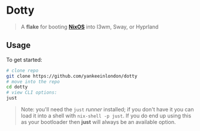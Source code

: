 # Dotty

> A **flake** for booting [**NixOS**]() into I3wm, Sway, or Hyprland 

## Usage

To get started:

```sh
# clone repo
git clone https://github.com/yankeeinlondon/dotty 
# move into the repo
cd dotty
# view CLI options:
just
```

> Note: you'll need the `just` _runner_ installed; if you don't have it you can load it into a shell with `nix-shell -p just`. If you do end up using this as your bootloader then **just** will always be an available option.
